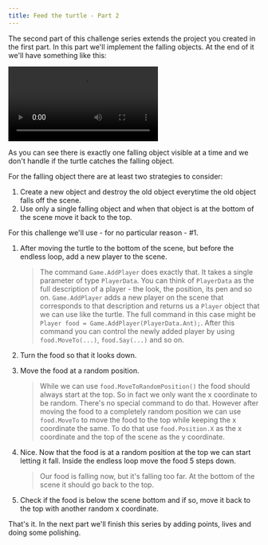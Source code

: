 ```yaml
---
title: Feed the turtle - Part 2
---
```


The second part of this challenge series extends the project you created in the first part.
In this part we'll implement the falling objects. At the end of it we'll have something like this:

<video controls>
  <source src="feed-the-turtle-part-2.mp4" type="video/mp4">
Your browser does not support the video tag.
</video>

As you can see there is exactly one falling object visible at a time and we don't handle if the turtle catches the falling object.

For the falling object there are at least two strategies to consider:

1. Create a new object and destroy the old object everytime the old object falls off the scene.
1. Use only a single falling object and when that object is at the bottom of the scene move it back to the top.

For this challenge we'll use - for no particular reason - #1.

1. After moving the turtle to the bottom of the scene, but before the endless loop, add a new player to the scene.

   > The command `Game.AddPlayer` does exactly that. It takes a single parameter of type `PlayerData`.
   > You can think of `PlayerData` as the full description of a player - the look, the position, its pen and so on.
   > `Game.AddPlayer` adds a new player on the scene that corresponds to that description and returns us a `Player` object that we can use like the turtle.
   > The full command in this case might be `Player food = Game.AddPlayer(PlayerData.Ant);`.
   > After this command you can control the newly added player by using `food.MoveTo(...)`, `food.Say(...)` and so on.

1. Turn the food so that it looks down.
1. Move the food at a random position.

   > While we can use `food.MoveToRandomPosition()` the food should always start at the top.
   > So in fact we only want the x coordinate to be random.
   > There's no special command to do that.
   > However after moving the food to a completely random position we can use `food.MoveTo` to move the food to the top while keeping the x coordinate the same.
   > To do that use `food.Position.X` as the x coordinate and the top of the scene as the y coordinate.

1. Nice. Now that the food is at a random position at the top we can start letting it fall. Inside the endless loop move the food 5 steps down.

   > Our food is falling now, but it's falling too far. At the bottom of the scene it should go back to the top.

1. Check if the food is below the scene bottom and if so, move it back to the top with another random x coordinate.

That's it. In the next part we'll finish this series by adding points, lives and doing some polishing.
